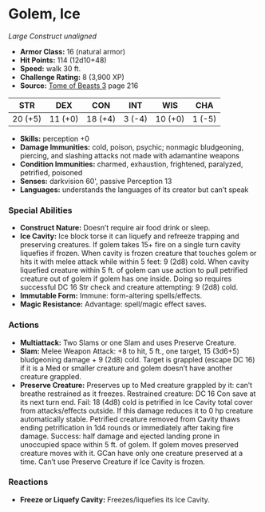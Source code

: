 # Golem, Ice

*Large* *Construct* *unaligned*

- **Armor Class:** 16 (natural armor)
- **Hit Points:** 114 (12d10+48)
- **Speed:** walk 30 ft.
- **Challenge Rating:** 8 (3,900 XP)
- **Source:** [Tome of Beasts 3](https://koboldpress.com/kpstore/product/tome-of-beasts-3-for-5th-edition/) page 216

| STR | DEX | CON | INT | WIS | CHA |
| --- | --- | --- | --- | --- | --- |
| 20 (+5) | 11 (+0) | 18 (+4) | 3 (-4) | 10 (+0) | 1 (-5) |

- **Skills:** perception +0
- **Damage Immunities:** cold, poison, psychic; nonmagic bludgeoning, piercing, and slashing attacks not made with adamantine weapons
- **Condition Immunities:** charmed, exhaustion, frightened, paralyzed, petrified, poisoned
- **Senses:** darkvision 60', passive Perception 13 
- **Languages:** understands the languages of its creator but can’t speak
### Special Abilities
- **Construct Nature:** Doesn’t require air food drink or sleep.
- **Ice Cavity:** Ice block torse it can liquefy and refreeze trapping and preserving creatures. If golem takes 15+ fire on a single turn cavity liquefies if frozen. When cavity is frozen creature that touches golem or hits it with melee attack while within 5 feet: 9 (2d8) cold. When cavity liquefied creature within 5 ft. of golem can use action to pull petrified creature out of golem if golem has one inside. Doing so requires successful DC 16 Str check and creature attempting: 9 (2d8) cold.
- **Immutable Form:** Immune: form-altering spells/effects.
- **Magic Resistance:** Advantage: spell/magic effect saves.
### Actions
- **Multiattack:** Two Slams or one Slam and uses Preserve Creature.
- **Slam:** Melee Weapon Attack: +8 to hit, 5 ft., one target, 15 (3d6+5) bludgeoning damage + 9 (2d8) cold. Target is grappled (escape DC 16) if it is a Med or smaller creature and golem doesn’t have another creature grappled.
- **Preserve Creature:** Preserves up to Med creature grappled by it: can’t breathe restrained as it freezes. Restrained creature: DC 16 Con save at its next turn end. Fail: 18 (4d8) cold is petrified in Ice Cavity total cover from attacks/effects outside. If this damage reduces it to 0 hp creature automatically stable. Petrified creature removed from Cavity thaws ending petrification in 1d4 rounds or immediately after taking fire damage. Success: half damage and ejected landing prone in unoccupied space within 5 ft. of golem. If golem moves preserved creature moves with it. GCan have only one creature preserved at a time. Can’t use Preserve Creature if Ice Cavity is frozen.
### Reactions
- **Freeze or Liquefy Cavity:** Freezes/liquefies its Ice Cavity.


